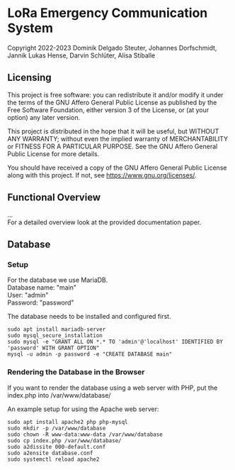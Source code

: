 # LoRa Emergency Communication System

Copyright 2022-2023 Dominik Delgado Steuter, Johannes Dorfschmidt, Jannik Lukas Hense, Darvin Schlüter, Alisa Stiballe

## Licensing

This project is free software: you can redistribute it and/or modify it 
under the terms of the GNU Affero General Public License as published by the Free Software Foundation, 
either version 3 of the License, or (at your option) any later version.

This project is distributed in the hope that it will be useful, but WITHOUT ANY WARRANTY; 
without even the implied warranty of MERCHANTABILITY or FITNESS FOR A PARTICULAR PURPOSE. 
See the GNU Affero General Public License for more details.

You should have received a copy of the GNU Affero General Public License along with this project. 
If not, see <https://www.gnu.org/licenses/>. 

## Functional Overview



...  
For a detailed overview look at the provided documentation paper.

## Database

### Setup

For the database we use MariaDB.  
Database name: "main"  
User: "admin"  
Password: "password"  

The database needs to be installed and configured first.
```
sudo apt install mariadb-server
sudo mysql_secure_installation
sudo mysql -e "GRANT ALL ON *.* TO 'admin'@'localhost' IDENTIFIED BY 'password' WITH GRANT OPTION"
mysql -u admin -p password -e "CREATE DATABASE main"
```

### Rendering the Database in the Browser

If you want to render the database using a web server with PHP, put the index.php 
into /var/www/database/ 

An example setup for using the Apache web server:
```
sudo apt install apache2 php php-mysql
sudo mkdir -p /var/www/database
sudo chown -R www-data:www-data /var/www/database
sudo cp index.php /var/www/database/
sudo a2dissite 000-default.conf
sudo a2ensite database.conf
sudo systemctl reload apache2
```
